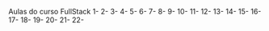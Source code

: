 Aulas do curso FullStack
1-
2-
3-
4-
5-
6-
7-
8-
9-
10-
11-
12-
13-
14-
15-
16-
17-
18-
19-
20-
21-
22-
